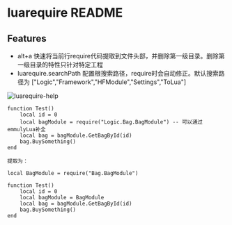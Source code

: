 # luarequire README
## Features
* alt+a 快速将当前行require代码提取到文件头部，并删除第一级目录。删除第一级目录的特性只针对特定工程
* luarequire.searchPath 配置根搜索路径，require时会自动修正。默认搜索路径为 ["Logic","Framework","HFModule","Settings","ToLua"]

![luarequire-help](https://github.com/lin3348/luarequire_plugin/blob/203f3be3b034a6c47a19a4ad391fca1b56a87a51/res/luarequire-help.gif)

```
function Test()
    local id = 0
    local bagModule = require("Logic.Bag.BagModule") -- 可以通过emmulyLua补全
    local bag = bagModule.GetBagById(id)
    bag.BuySomething()
end

提取为：

local BagModule = require("Bag.BagModule")

function Test()
    local id = 0
    local bagModule = BagModule
    local bag = bagModule.GetBagById(id)
    bag.BuySomething()
end
```

